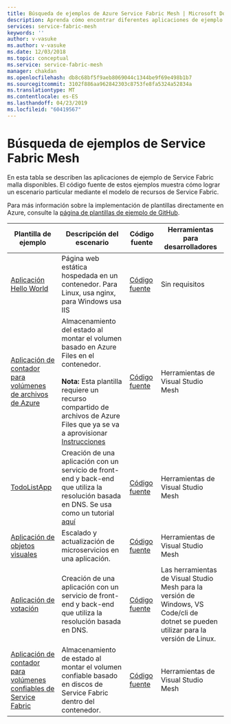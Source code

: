 ```yaml
---
title: Búsqueda de ejemplos de Azure Service Fabric Mesh | Microsoft Docs
description: Aprenda cómo encontrar diferentes aplicaciones de ejemplo de Service Fabric Mesh.
services: service-fabric-mesh
keywords: ''
author: v-vasuke
ms.author: v-vasuke
ms.date: 12/03/2018
ms.topic: conceptual
ms.service: service-fabric-mesh
manager: chakdan
ms.openlocfilehash: db8c68bf5f9aeb8069044c1344be9f69e498b1b7
ms.sourcegitcommit: 3102f886aa962842303c8753fe8fa5324a52834a
ms.translationtype: MT
ms.contentlocale: es-ES
ms.lasthandoff: 04/23/2019
ms.locfileid: "60419567"
---
```

# <a name="find-service-fabric-mesh-samples"></a>Búsqueda de ejemplos de Service Fabric Mesh

En esta tabla se describen las aplicaciones de ejemplo de Service Fabric malla disponibles. El código fuente de estos ejemplos muestra cómo lograr un escenario particular mediante el modelo de recursos de Service Fabric.

Para más información sobre la implementación de plantillas directamente en Azure, consulte la [página de plantillas de ejemplo de GitHub](https://github.com/Azure-Samples/service-fabric-mesh/blob/master/templates/README.md).


|Plantilla de ejemplo|Descripción del escenario|Código fuente|Herramientas para desarrolladores|
|------------|--------------------|----------|----------------------|
| [Aplicación Hello World](https://github.com/Azure-Samples/service-fabric-mesh/tree/master/templates/helloworld) | Página web estática hospedada en un contenedor. Para Linux, usa nginx, para Windows usa IIS | [Código fuente](https://github.com/Azure-Samples/service-fabric-mesh/tree/master/src/helloworld) | Sin requisitos |
| [Aplicación de contador para volúmenes de archivos de Azure](https://github.com/Azure-Samples/service-fabric-mesh/tree/master/templates/counter) | Almacenamiento del estado al montar el volumen basado en Azure Files en el contenedor. <br><br> **Nota:** Esta plantilla requiere un recurso compartido de archivos de Azure Files que ya se va a aprovisionar [Instrucciones](https://docs.microsoft.com/azure/storage/files/storage-how-to-create-file-share) | [Código fuente](https://github.com/Azure-Samples/service-fabric-mesh/tree/master/src/counter) | Herramientas de Visual Studio Mesh |
| [TodoListApp](https://github.com/Azure-Samples/service-fabric-mesh/tree/master/templates/todolist) | Creación de una aplicación con un servicio de front-end y back-end que utiliza la resolución basada en DNS. Se usa como un tutorial [aquí](https://docs.microsoft.com/azure/service-fabric-mesh/service-fabric-mesh-tutorial-create-dotnetcore) | [Código fuente](https://github.com/Azure-Samples/service-fabric-mesh/tree/master/src/todolistapp) | Herramientas de Visual Studio Mesh |
| [Aplicación de objetos visuales](https://github.com/Azure-Samples/service-fabric-mesh/tree/master/templates/visualobjects) | Escalado y actualización de microservicios en una aplicación. | [Código fuente](https://github.com/Azure-Samples/service-fabric-mesh/tree/master/src/visualobjects) |  Herramientas de Visual Studio Mesh |
| [Aplicación de votación](https://github.com/Azure-Samples/service-fabric-mesh/tree/master/templates/voting) | Creación de una aplicación con un servicio de front-end y back-end que utiliza la resolución basada en DNS. | [Código fuente](https://github.com/Azure-Samples/service-fabric-mesh/tree/master/src/votingapp) | Las herramientas de Visual Studio Mesh para la versión de Windows, VS Code/cli de dotnet se pueden utilizar para la versión de Linux. |
| [Aplicación de contador para volúmenes confiables de Service Fabric](https://github.com/Azure-Samples/service-fabric-mesh/tree/master/templates/counter)| Almacenamiento de estado al montar el volumen confiable basado en discos de Service Fabric dentro del contenedor.| [Código fuente](https://github.com/Azure-Samples/service-fabric-mesh/tree/master/src/counter) | Herramientas de Visual Studio Mesh |
